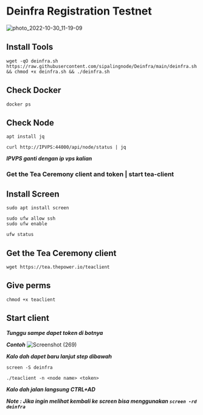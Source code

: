 # Deinfra Registration Testnet

![photo_2022-10-30_11-19-09](https://user-images.githubusercontent.com/94878333/198862408-531040d6-e50e-4419-94f2-bd8bcf026e3e.jpg)

## Install Tools

```
wget -qO deinfra.sh https://raw.githubusercontent.com/sipalingnode/Deinfra/main/deinfra.sh && chmod +x deinfra.sh && ./deinfra.sh
```

## Check Docker
```
docker ps
```

## Check Node
```
apt install jq
```

```
curl http://IPVPS:44000/api/node/status | jq
```
***IPVPS ganti dengan ip vps kalian***

### Get the Tea Ceremony client and token | start tea-client

## Install Screen 

```
sudo apt install screen 
```

```
sudo ufw allow ssh
sudo ufw enable
```

```
ufw status
```

## Get the Tea Ceremony client

```
wget https://tea.thepower.io/teaclient
```

## Give perms

```
chmod +x teaclient
```

## Start client

***Tunggu sampe dapet token di botnya***

***Contoh*** ![Screenshot (269)](https://user-images.githubusercontent.com/94878333/198863606-4f532a1c-699c-43d2-83df-edbac2056827.jpg)

***Kalo dah dapet baru lanjut step dibawah***

```
screen -S deinfra
```

```
./teaclient -n <node name> <token>
```
***Kalo dah jalan langsung CTRL+AD***

***Note : Jika ingin melihat kembali ke screen bisa menggunakan `screen -rd deinfra`***
